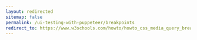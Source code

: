 ```yaml
---
layout: redirected
sitemap: false
permalink: /ui-testing-with-puppeteer/breakpoints
redirect_to: https://www.w3schools.com/howto/howto_css_media_query_breakpoints.asp
---
```


